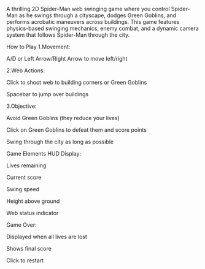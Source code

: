 A thrilling 2D Spider-Man web swinging game where you control Spider-Man as he swings through a cityscape, dodges Green Goblins, and performs acrobatic maneuvers across buildings. This game features physics-based swinging mechanics, enemy combat, and a dynamic camera system that follows Spider-Man through the city.

How to Play
1.Movement:

A/D or Left Arrow/Right Arrow to move left/right

2.Web Actions:

Click to shoot web to building corners or Green Goblins

Spacebar to jump over buildings

3.Objective:

Avoid Green Goblins (they reduce your lives)

Click on Green Goblins to defeat them and score points

Swing through the city as long as possible

Game Elements
HUD Display:

Lives remaining

Current score

Swing speed

Height above ground

Web status indicator

Game Over:

Displayed when all lives are lost

Shows final score

Click to restart
